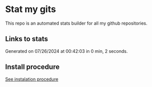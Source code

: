 # Stat my gits

This repo is an automated stats builder for all my github repositories.

## Links to stats


Generated on 07/26/2024 at 00:42:03 in 0 min, 2 seconds.

## Install procedure

[See instalation procedure](./src/install.md)
